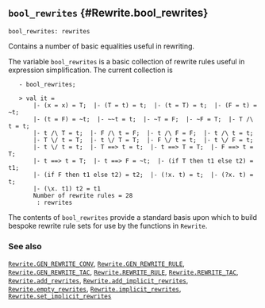 ## `bool_rewrites` {#Rewrite.bool_rewrites}


```
bool_rewrites: rewrites
```



Contains a number of basic equalities useful in rewriting.


The variable `bool_rewrites` is a basic collection of rewrite rules
useful in expression simplification. The current collection is
    
       - bool_rewrites;
    
       > val it =
           |- (x = x) = T;  |- (T = t) = t;  |- (t = T) = t;  |- (F = t) = ~t;
           |- (t = F) = ~t;  |- ~~t = t;  |- ~T = F;  |- ~F = T;  |- T /\ t = t;
           |- t /\ T = t;  |- F /\ t = F;  |- t /\ F = F;  |- t /\ t = t;
           |- T \/ t = T;  |- t \/ T = T;  |- F \/ t = t;  |- t \/ F = t;
           |- t \/ t = t;  |- T ==> t = t;  |- t ==> T = T;  |- F ==> t = T;
           |- t ==> t = T;  |- t ==> F = ~t;  |- (if T then t1 else t2) = t1;
           |- (if F then t1 else t2) = t2;  |- (!x. t) = t;  |- (?x. t) = t;
           |- (\x. t1) t2 = t1
           Number of rewrite rules = 28
            : rewrites
    




The contents of `bool_rewrites` provide a standard basis upon which to
build bespoke rewrite rule sets for use by the functions in `Rewrite`.

### See also

[`Rewrite.GEN_REWRITE_CONV`](#Rewrite.GEN_REWRITE_CONV), [`Rewrite.GEN_REWRITE_RULE`](#Rewrite.GEN_REWRITE_RULE), [`Rewrite.GEN_REWRITE_TAC`](#Rewrite.GEN_REWRITE_TAC), [`Rewrite.REWRITE_RULE`](#Rewrite.REWRITE_RULE), [`Rewrite.REWRITE_TAC`](#Rewrite.REWRITE_TAC), [`Rewrite.add_rewrites`](#Rewrite.add_rewrites), [`Rewrite.add_implicit_rewrites`](#Rewrite.add_implicit_rewrites), [`Rewrite.empty_rewrites`](#Rewrite.empty_rewrites), [`Rewrite.implicit_rewrites`](#Rewrite.implicit_rewrites), [`Rewrite.set_implicit_rewrites`](#Rewrite.set_implicit_rewrites)

